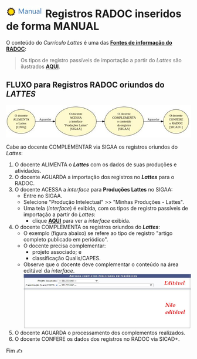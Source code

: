 # [<img src="../media/icon-manual.jpg" width=100>](./fonte-manual.md) Registros RADOC inseridos de forma MANUAL</i>

O conteúdo do _Currículo Lattes_ é uma das <ins>**Fontes de informação do RADOC**</ins>:

> Os tipos de registro passíveis de importação a partir do _Lattes_ são ilustrados [**AQUI**](../media/interface-lattes.jpg).

## FLUXO para Registros RADOC oriundos do _LATTES_

[<img src="../media/fluxo-lattes.jpg" width="850">](#fluxo-para-registros-radoc-oriundos-do-lattes)

Cabe ao docente COMPLEMENTAR via SIGAA os registros oriundos do _Lattes_:
1. O docente ALIMENTA o _**Lattes**_ com os dados de suas produções e atividades.
1. O docente AGUARDA a importação dos registros no _**Lattes**_ para o RADOC.
1. O docente ACESSA a _interface_ para **Produções Lattes** no SIGAA:
   - Entre no SIGAA.
   - Selecione "Produção Intelectual" >> "Minhas Produções - Lattes".
   - Uma tela (_interface_) é exibida, com os tipos de registro passíveis de importação a partir do _Lattes_:
     - clique [**AQUI**](../media/interface-lattes.jpg) para ver a _interface_ exibida.
1. O docente COMPLEMENTA os registros oriundos do _**Lattes**_:
   - O exemplo (figura abaixo) se refere ao tipo de registro "artigo completo publicado em periódico".
   - O docente precisa complementar:
        - projeto associado; e
        - classificação Qualis/CAPES.
   - Observe que o docente deve complementar o conteúdo na área editável da _interface_.<br>[<img src="../media/interface-lattes-2.jpg" width="600">](#fluxo-para-registros-radoc-oriundos-do-lattes)
1. O docente AGUARDA o processamento dos complementos realizados.
1. O docente CONFERE os dados dos registros no RADOC via SICAD+.

Fim &#9997;

